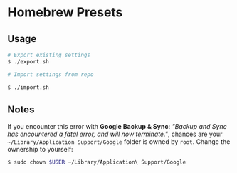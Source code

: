 # Homebrew Presets

## Usage

```sh
# Export existing settings
$ ./export.sh

# Import settings from repo

$ ./import.sh
```

## Notes

If you encounter this error with **Google Backup & Sync**: *"Backup and Sync has encountered a fatal error, and will now terminate."*, chances are your `~/Library/Application Support/Google` folder is owned by `root`. Change the ownership to yourself:

```sh
$ sudo chown $USER ~/Library/Application\ Support/Google
```